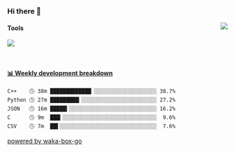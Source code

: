 ### Hi there 👋
<a href="#">
  <img align="right" src="https://github-readme-stats.vercel.app/api?username=LKRCharon&show_icons=true&locale=cn" />
</a> 

#### Tools

[![](https://img.shields.io/badge/IDE-Visual%20Studio%20Code-blue?style=flat-square&logo=Visual-Studio-Code)](https://code.visualstudio.com/)

<br>

<!-- waka-box start -->
#### <a href="https://gist.github.com/dca6b3b1c8850dcd3c418823b9bee73b" target="_blank">📊 Weekly development breakdown</a>
```text
C++    🕓 38m █████████████▏░░░░░░░░░░░░░░░░░░░░ 38.7%
Python 🕓 27m █████████▎░░░░░░░░░░░░░░░░░░░░░░░░ 27.2%
JSON   🕓 16m █████▍░░░░░░░░░░░░░░░░░░░░░░░░░░░░ 16.2%
C      🕓 9m  ███▎░░░░░░░░░░░░░░░░░░░░░░░░░░░░░░  9.6%
CSV    🕓 7m  ██▌░░░░░░░░░░░░░░░░░░░░░░░░░░░░░░░  7.6%
```
<!-- Powered by https://github.com/YouEclipse/waka-box-go . -->
<!-- waka-box end -->
[powered by waka-box-go](https://github.com/YouEclipse/waka-box-go)

<!-- **LKRCharon/LKRCharon** is a ✨ _special_ ✨ repository because its `README.md` (this file) appears on your GitHub profile.

Here are some ideas to get you started:

- 🔭 I’m currently working on ...
- 🌱 I’m currently learning ...
- 👯 I’m looking to collaborate on ...
- 🤔 I’m looking for help with ...
- 💬 Ask me about ...
- 📫 How to reach me: ...
- 😄 Pronouns: ...
- ⚡ Fun fact: ... -->
